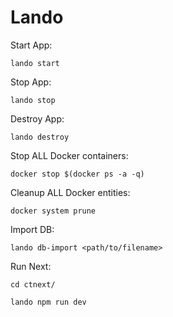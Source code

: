 # Lando

Start App:

`lando start`

Stop App:

`lando stop`

Destroy App:

`lando destroy`

Stop ALL Docker containers:

`docker stop $(docker ps -a -q)`

Cleanup ALL Docker entities:

`docker system prune`

Import DB:

`lando db-import <path/to/filename>`

Run Next:

`cd ctnext/`

`lando npm run dev`

